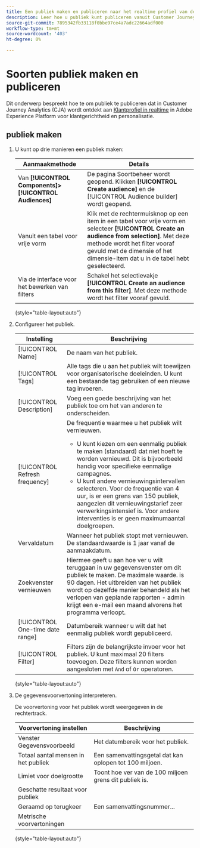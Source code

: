 ```yaml
---
title: Een publiek maken en publiceren naar het realtime profiel van de klant
description: Leer hoe u publiek kunt publiceren vanuit Customer Journey Analytics
source-git-commit: 7895342fb33118f0bbe97ce4a7adc22664adf000
workflow-type: tm+mt
source-wordcount: '403'
ht-degree: 0%

---
```



# Soorten publiek maken en publiceren

Dit onderwerp bespreekt hoe te om publiek te publiceren dat in Customer Journey Analytics (CJA) wordt ontdekt aan [Klantprofiel in realtime](https://experienceleague.adobe.com/docs/experience-platform/profile/home.html?lang=en) in Adobe Experience Platform voor klantgerichtheid en personalisatie.

## publiek maken

1. U kunt op drie manieren een publiek maken:

   | Aanmaakmethode | Details |
   | --- | --- |
   | Van **[!UICONTROL Components]>[!UICONTROL Audiences]** | De pagina Soortbeheer wordt geopend. Klikken **[!UICONTROL Create audience]** en de [!UICONTROL Audience builder] wordt geopend. |
   | Vanuit een tabel voor vrije vorm | Klik met de rechtermuisknop op een item in een tabel voor vrije vorm en selecteer **[!UICONTROL Create an audience from selection]**. Met deze methode wordt het filter vooraf gevuld met de dimensie of het dimensie-item dat u in de tabel hebt geselecteerd. |
   | Via de interface voor het bewerken van filters | Schakel het selectievakje **[!UICONTROL Create an audience from this filter]**. Met deze methode wordt het filter vooraf gevuld. |

   {style=&quot;table-layout:auto&quot;}

1. Configureer het publiek.

   | Instelling | Beschrijving |
   | --- | --- |
   | [!UICONTROL Name] | De naam van het publiek. |
   | [!UICONTROL Tags] | Alle tags die u aan het publiek wilt toewijzen voor organisatorische doeleinden. U kunt een bestaande tag gebruiken of een nieuwe tag invoeren. |
   | [!UICONTROL Description] | Voeg een goede beschrijving van het publiek toe om het van anderen te onderscheiden. |
   | [!UICONTROL Refresh frequency] | De frequentie waarmee u het publiek wilt vernieuwen.<ul><li>U kunt kiezen om een eenmalig publiek te maken (standaard) dat niet hoeft te worden vernieuwd. Dit is bijvoorbeeld handig voor specifieke eenmalige campagnes.</li><li>U kunt andere vernieuwingsintervallen selecteren. Voor de frequentie van 4 uur, is er een grens van 150 publiek, aangezien dit vernieuwingstarief zeer verwerkingsintensief is. Voor andere interventies is er geen maximumaantal doelgroepen.</li></ul> |
   | Vervaldatum | Wanneer het publiek stopt met vernieuwen. De standaardwaarde is 1 jaar vanaf de aanmaakdatum. |
   | Zoekvenster vernieuwen | Hiermee geeft u aan hoe ver u wilt teruggaan in uw gegevensvenster om dit publiek te maken. De maximale waarde. is 90 dagen. Het uitbreiden van het publiek wordt op dezelfde manier behandeld als het verlopen van geplande rapporten - admin krijgt een e-mail een maand alvorens het programma verloopt. |
   | [!UICONTROL One-time date range] | Datumbereik wanneer u wilt dat het eenmalig publiek wordt gepubliceerd. |
   | [!UICONTROL Filter] | Filters zijn de belangrijkste invoer voor het publiek. U kunt maximaal 20 filters toevoegen. Deze filters kunnen worden aangesloten met `And` of `Or` operatoren. |

   {style=&quot;table-layout:auto&quot;}

1. De gegevensvoorvertoning interpreteren.

   De voorvertoning voor het publiek wordt weergegeven in de rechtertrack.

   | Voorvertoning instellen | Beschrijving |
   | --- | --- |
   | Venster Gegevensvoorbeeld | Het datumbereik voor het publiek. |
   | Totaal aantal mensen in het publiek | Een samenvattingsgetal dat kan oplopen tot 100 miljoen. |
   | Limiet voor doelgrootte | Toont hoe ver van de 100 miljoen grens dit publiek is. |
   | Geschatte resultaat voor publiek |  |
   | Geraamd op terugkeer | Een samenvattingsnummer... |
   | Metrische voorvertoningen |  |

   {style=&quot;table-layout:auto&quot;}


